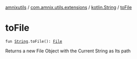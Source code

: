 [amnixutils](../../index.md) / [com.amnix.utils.extensions](../index.md) / [kotlin.String](index.md) / [toFile](./to-file.md)

# toFile

`fun `[`String`](https://kotlinlang.org/api/latest/jvm/stdlib/kotlin/-string/index.html)`.toFile(): `[`File`](http://docs.oracle.com/javase/6/docs/api/java/io/File.html)

Returns a new File Object with the Current String as Its path

